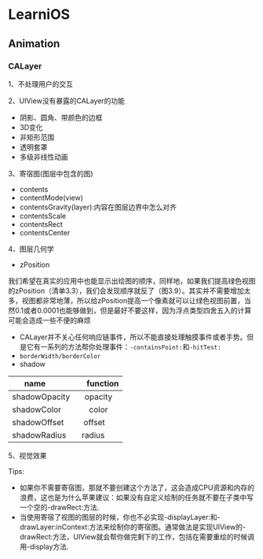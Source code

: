 # LearniOS

## Animation

### CALayer

 1、不处理用户的交互
 
 2、UIView没有暴露的CALayer的功能
 
* 阴影、圆角、带颜色的边框
* 3D变化
* 非矩形范围
* 透明套罩
* 多级非线性动画

3、寄宿图(图层中包含的图)

* contents
* contentMode(view)
* contentsGravity(layer):内容在图层边界中怎么对齐
* contentsScale
* contentsRect
* contentsCenter

4、图层几何学

* zPosition

我们希望在真实的应用中也能显示出绘图的顺序，同样地，如果我们提高绿色视图的zPosition（清单3.3），我们会发现顺序就反了（图3.9）。其实并不需要增加太多，视图都非常地薄，所以给zPosition提高一个像素就可以让绿色视图前置，当然0.1或者0.0001也能够做到，但是最好不要这样，因为浮点类型四舍五入的计算可能会造成一些不便的麻烦

* CALayer并不关心任何响应链事件，所以不能直接处理触摸事件或者手势。但是它有一系列的方法帮你处理事件：`-containsPoint:`和`-hitTest:`
* `borderWidth/borderColor`
* shadow

|  name          |      function |
| -------------  |:-------------:|
| shadowOpacity  | opacity | 
| shadowColor    | color      |
| shadowOffset   | offset      | 
|shadowRadius    |  radius       |

5、视觉效果

Tips:

* 如果你不需要寄宿图，那就不要创建这个方法了，这会造成CPU资源和内存的浪费，这也是为什么苹果建议：如果没有自定义绘制的任务就不要在子类中写一个空的-drawRect:方法.
* 当使用寄宿了视图的图层的时候，你也不必实现-displayLayer:和-drawLayer:inContext:方法来绘制你的寄宿图。通常做法是实现UIView的-drawRect:方法，UIView就会帮你做完剩下的工作，包括在需要重绘的时候调用-display方法.

